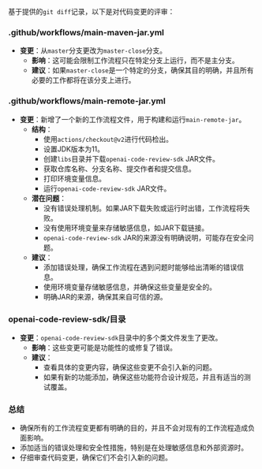 基于提供的`git diff`记录，以下是对代码变更的评审：

### .github/workflows/main-maven-jar.yml
- **变更**：从`master`分支更改为`master-close`分支。
  - **影响**：这可能会限制工作流程只在特定分支上运行，而不是主分支。
  - **建议**：如果`master-close`是一个特定的分支，确保其目的明确，并且所有必要的工作都将在该分支上进行。

### .github/workflows/main-remote-jar.yml
- **变更**：新增了一个新的工作流程文件，用于构建和运行`main-remote-jar`。
  - **结构**：
    - 使用`actions/checkout@v2`进行代码检出。
    - 设置JDK版本为11。
    - 创建`libs`目录并下载`openai-code-review-sdk` JAR文件。
    - 获取仓库名称、分支名称、提交作者和提交信息。
    - 打印环境变量信息。
    - 运行`openai-code-review-sdk` JAR文件。
  - **潜在问题**：
    - 没有错误处理机制。如果JAR下载失败或运行时出错，工作流程将失败。
    - 没有使用环境变量来存储敏感信息，如JAR下载链接。
    - `openai-code-review-sdk` JAR的来源没有明确说明，可能存在安全问题。
  - **建议**：
    - 添加错误处理，确保工作流程在遇到问题时能够给出清晰的错误信息。
    - 使用环境变量存储敏感信息，并确保这些变量是安全的。
    - 明确JAR的来源，确保其来自可信的源。

### openai-code-review-sdk/目录
- **变更**：`openai-code-review-sdk`目录中的多个类文件发生了更改。
  - **影响**：这些变更可能是功能性的或修复了错误。
  - **建议**：
    - 查看具体的变更内容，确保这些变更不会引入新的问题。
    - 如果有新的功能添加，确保这些功能符合设计规范，并且有适当的测试覆盖。

### 总结
- 确保所有的工作流程变更都有明确的目的，并且不会对现有的工作流程造成负面影响。
- 添加适当的错误处理和安全性措施，特别是在处理敏感信息和外部资源时。
- 仔细审查代码变更，确保它们不会引入新的问题。